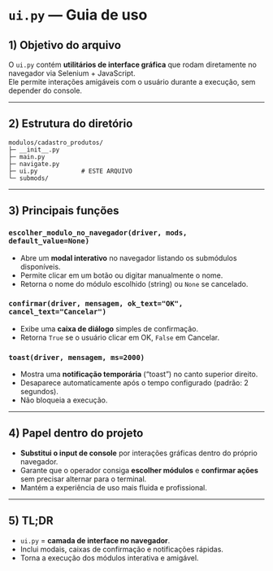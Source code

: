 # `ui.py` — Guia de uso

## 1) Objetivo do arquivo
O `ui.py` contém **utilitários de interface gráfica** que rodam diretamente no navegador via Selenium + JavaScript.  
Ele permite interações amigáveis com o usuário durante a execução, sem depender do console.

---

## 2) Estrutura do diretório

```
modulos/cadastro_produtos/
├─ __init__.py
├─ main.py
├─ navigate.py
├─ ui.py            # ESTE ARQUIVO
└─ submods/
```

---

## 3) Principais funções

### `escolher_modulo_no_navegador(driver, mods, default_value=None)`
- Abre um **modal interativo** no navegador listando os submódulos disponíveis.
- Permite clicar em um botão ou digitar manualmente o nome.
- Retorna o nome do módulo escolhido (string) ou `None` se cancelado.

### `confirmar(driver, mensagem, ok_text="OK", cancel_text="Cancelar")`
- Exibe uma **caixa de diálogo** simples de confirmação.
- Retorna `True` se o usuário clicar em OK, `False` em Cancelar.

### `toast(driver, mensagem, ms=2000)`
- Mostra uma **notificação temporária** (“toast”) no canto superior direito.
- Desaparece automaticamente após o tempo configurado (padrão: 2 segundos).
- Não bloqueia a execução.

---

## 4) Papel dentro do projeto
- **Substitui o input de console** por interações gráficas dentro do próprio navegador.
- Garante que o operador consiga **escolher módulos** e **confirmar ações** sem precisar alternar para o terminal.
- Mantém a experiência de uso mais fluida e profissional.

---

## 5) TL;DR
- `ui.py` = **camada de interface no navegador**.  
- Inclui modais, caixas de confirmação e notificações rápidas.  
- Torna a execução dos módulos interativa e amigável.  

